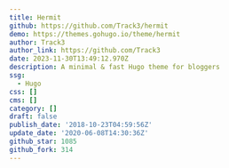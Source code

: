 ```yaml
---
title: Hermit
github: https://github.com/Track3/hermit
demo: https://themes.gohugo.io/theme/hermit
author: Track3
author_link: https://github.com/Track3
date: 2023-11-30T13:49:12.970Z
description: A minimal & fast Hugo theme for bloggers
ssg:
  - Hugo
css: []
cms: []
category: []
draft: false
publish_date: '2018-10-23T04:59:56Z'
update_date: '2020-06-08T14:30:36Z'
github_star: 1085
github_fork: 314
---
```

